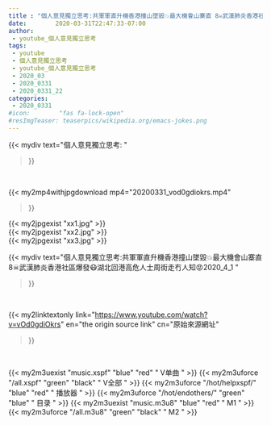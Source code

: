 ```yaml
---
title : "個人意見獨立思考:共軍軍直升機香港撞山墜毀💥最大機會山寨直 8☠武漢肺炎香港社區爆發😷湖北回港高危人士周街走冇人知😡2020_4_1 "
date:        2020-03-31T22:47:33-07:00
author:
 - youtube_個人意見獨立思考
tags:
 - youtube
 - 個人意見獨立思考
 - youtube_個人意見獨立思考
 - 2020_03
 - 2020_0331
 - 2020_0331_22
categories:
 - 2020_0331
#icon:        "fas fa-lock-open"
#resImgTeaser: teaserpics/wikipedia.org/emacs-jokes.png
---
```


{{< mydiv text="個人意見獨立思考: "
>}}
<br>


{{< my2mp4withjpgdownload mp4="20200331_vod0gdiokrs.mp4"
>}}

{{< my2jpgexist "xx1.jpg" >}}<br>
{{< my2jpgexist "xx2.jpg" >}}<br>
{{< my2jpgexist "xx3.jpg" >}}<br>



{{< mydiv text="個人意見獨立思考:共軍軍直升機香港撞山墜毀💥最大機會山寨直 8☠武漢肺炎香港社區爆發😷湖北回港高危人士周街走冇人知😡2020_4_1 "
>}}
<br>

{{< my2linktextonly link="https://www.youtube.com/watch?v=vOd0gdiOkrs"
en="the origin source link" cn="原始來源網址"
>}}


<br>

{{< my2m3uexist "music.xspf"        "blue"   "red"    " V单曲 " >}} {{< my2m3uforce "/all.xspf"         "green"  "black"  " V全部 " >}} {{< my2m3uforce "/hot/helpxspf/"    "blue"   "red"    " 播放器 " >}} {{< my2m3uforce "/hot/endothers/"   "green"  "blue"   " 目录 " >}} {{< my2m3uexist "music.m3u8"        "blue"   "red"    " M1 " >}} {{< my2m3uforce "/all.m3u8"         "green"  "black"  " M2 " >}} 
